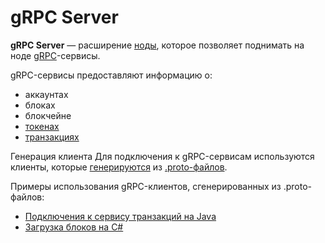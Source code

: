 # gRPC Server

**gRPC Server** — расширение [ноды](/blockchain/node.md), которое позволяет поднимать на ноде [gRPC](https://en.wikipedia.org/wiki/GRPC)-сервисы.

gRPC-сервисы предоставляют информацию о:

* аккаунтах
* блоках
* блокчейне
* [токенах](/blockchain/token.md)
* [транзакциях](/blockchain/transaction.md)

Генерация клиента
Для подключения к gRPC-сервисам используются клиенты, которые [генерируются](https://grpc.io/docs/tutorials/) из [.proto-файлов](https://github.com/wavesplatform/Waves/tree/master/grpc-server/src/main/protobuf).

Примеры использования gRPC-клиентов, сгенерированных из .proto-файлов:

* [Подключения к сервису транзакций на Java](https://github.com/wavesplatform/WavesCS/blob/master/WavesCSTests/ProtobufTest.cs)
* [Загрузка блоков на C#](https://github.com/wavesplatform/WavesCS/blob/master/WavesCSTests/ProtobufTest.cs)
